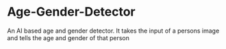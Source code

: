 # Age-Gender-Detector
An AI based age and gender detector. It takes the input of a persons image and tells the age and gender of that person
